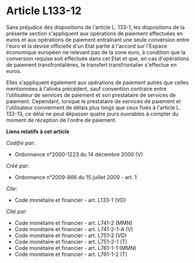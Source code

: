 # Article L133-12

Sans préjudice des dispositions de l'article L. 133-1, les dispositions de la présente section s'appliquent aux opérations de
paiement effectuées en euros et aux opérations de paiement entraînant une seule conversion entre l'euro et la devise
officielle d'un Etat partie à l'accord sur l'Espace économique européen ne relevant pas de la zone euro, à condition que la
conversion requise soit effectuée dans cet Etat et que, en cas d'opérations de paiement transfrontalières, le transfert
transfrontalier s'effectue en euros.

Elles s'appliquent également aux opérations de paiement autres que celles mentionnées à l'alinéa précédent, sauf convention
contraire entre l'utilisateur de services de paiement et son prestataire de services de paiement. Cependant, lorsque le
prestataire de services de paiement et l'utilisateur conviennent de délais plus longs que ceux fixés à l'article L. 133-13,
ce délai ne peut dépasser quatre jours ouvrables à compter du moment de réception de l'ordre de paiement.

**Liens relatifs à cet article**

_Codifié par_:

  - Ordonnance n°2000-1223 du 14 décembre 2000 (V)

_Créé par_:

  - Ordonnance n°2009-866 du 15 juillet 2009 - art. 1

_Cite_:

  - Code monétaire et financier - art. L133-1 (VD)

_Cité par_:

  - Code monétaire et financier - art. L741-2 (MMN)
  - Code monétaire et financier - art. L741-2-1-A (V)
  - Code monétaire et financier - art. L751-2 (VD)
  - Code monétaire et financier - art. L751-2-1 (T)
  - Code monétaire et financier - art. L761-1-1 (MMN)
  - Code monétaire et financier - art. L761-1-2 (T)
